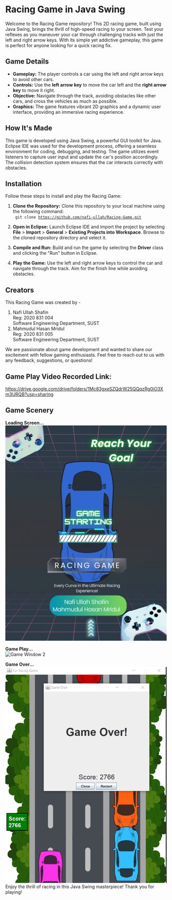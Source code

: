 # Racing Game in Java Swing

Welcome to the Racing Game repository! This 2D racing game, built using Java Swing, brings the thrill of high-speed racing to your screen. 
Test your reflexes as you maneuver your car through challenging tracks with just the left and right arrow keys. 
With its simple yet addictive gameplay, this game is perfect for anyone looking for a quick racing fix.

## Game Details

- **Gameplay:** The player controls a car using the left and right arrow keys to avoid other cars.
- **Controls:** Use the **left arrow key** to move the car left and the **right arrow key** to move it right.
- **Objective:** Navigate through the track, avoiding obstacles like other cars, and cross the vehicles as much as possible.
- **Graphics:** The game features vibrant 2D graphics and a dynamic user interface, providing an immersive racing experience.

## How It's Made

This game is developed using Java Swing, a powerful GUI toolkit for Java. 
Eclipse IDE was used for the development process, offering a seamless environment for coding, debugging, and testing. 
The game utilizes event listeners to capture user input and update the car's position accordingly. 
The collision detection system ensures that the car interacts correctly with obstacles.

## Installation

Follow these steps to install and play the Racing Game:

1. **Clone the Repository:** Clone this repository to your local machine using the following command: <br>
<code> git clone https://github.com/nafi-ullah/Racing-Game.git </code>


2. **Open in Eclipse:** Launch Eclipse IDE and import the project by selecting **File** > **Import** > **General** > **Existing Projects into Workspace**. Browse to the cloned repository directory and select it.

3. **Compile and Run:** Build and run the game by selecting the **Driver** class and clicking the "Run" button in Eclipse.

4. **Play the Game:** Use the left and right arrow keys to control the car and navigate through the track. Aim for the finish line while avoiding obstacles.

## Creators

This Racing Game was created by -
1. Nafi Ullah Shafin <br>
   Reg: 2020 831 004 <br>
   Software Engineering Department, SUST
3. Mahmudul Hasan Mridul <br>
   Reg: 2020 831 005 <br>
   Software Engineering Department, SUST
   
We are passionate about game development and wanted to share our excitement with fellow gaming enthusiasts. 
Feel free to reach out to us with any feedback, suggestions, or questions!

## Game Play Video Recorded Link: <br>
https://drive.google.com/drive/folders/1Mc83gxeSZQdrW25QQqzRg0iO3Xm3URQB?usp=sharing

## Game Scenery <br>

**Loading Screen...** <br>
![Game Window 1](resources/images/IntroGif.gif)

**Game Play...** <br>
![Game Window 2](resources/images/gameplay.gif)

**Game Over...** <br>
![Game Window 3](resources/images/gameover.png)
<br>
Enjoy the thrill of racing in this Java Swing masterpiece! Thank you for playing!

